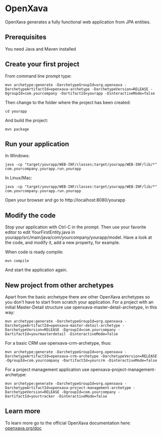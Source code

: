 # OpenXava

OpenXava generates a fully functional web application from JPA entities.

## Prerequisites
You need Java and Maven installed

## Create your first project
From command line prompt type:

	mvn archetype:generate -DarchetypeGroupId=org.openxava -DarchetypeArtifactId=openxava-archetype -DarchetypeVersion=RELEASE -DgroupId=com.yourcompany -DartifactId=yourapp -DinteractiveMode=false

 Then change to the folder where the project has been created:
 
 	cd yourapp

And build the project:
  
  	mvn package

## Run your application
In Windows:

	java -cp "target/yourapp/WEB-INF/classes;target/yourapp/WEB-INF/lib/*" com.yourcompany.yourapp.run.yourapp
	
In Linux/Mac:

	java -cp "target/yourapp/WEB-INF/classes:target/yourapp/WEB-INF/lib/*" com.yourcompany.yourapp.run.yourapp

Open your browser and go to http://localhost:8080/yourapp

## Modify the code
Stop your application with Ctrl-C in the prompt. Then use your favorite editor to edit YourFirstEntity.java in yourapp/src/main/java/com/yourcompany/yourapp/model.
Have a look at the code, and modify it, add a new property, for example. 

When code is ready compile:

	mvn compile
	
And start the application again.	

## New project from other archetypes
Apart from the basic archetype there are other OpenXava archetypes so you don't have to start from scratch your application.
For a project with an initial Master-Detail structure use openxava-master-detail-archetype, in this way:

	mvn archetype:generate -DarchetypeGroupId=org.openxava -DarchetypeArtifactId=openxava-master-detail-archetype -DarchetypeVersion=RELEASE -DgroupId=com.yourcompany -DartifactId=yourmasterdetail -DinteractiveMode=false
	
For a basic CRM use openxava-crm-archetype, thus:

	mvn archetype:generate -DarchetypeGroupId=org.openxava -DarchetypeArtifactId=openxava-crm-archetype -DarchetypeVersion=RELEASE -DgroupId=com.yourcompany -DartifactId=yourcrm -DinteractiveMode=false
	
For a project management application use openxava-project-management-archetype:

	mvn archetype:generate -DarchetypeGroupId=org.openxava -DarchetypeArtifactId=openxava-project-management-archetype -DarchetypeVersion=RELEASE -DgroupId=com.yourcompany -DartifactId=yourtracker -DinteractiveMode=false

## Learn more
To learn more go to the official OpenXava documentation here: [openxava.org/doc](https://openxava.org/doc)
